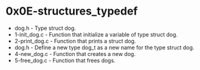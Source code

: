 # 0x0E-structures_typedef

* dog.h - Type struct dog.
* 1-init_dog.c - Function that initialize a variable of type struct dog.
* 2-print_dog.c - Function that prints a struct dog.
* dog.h - Define a new type dog_t as a new name for the type struct dog.
* 4-new_dog.c - Function that creates a new dog.
* 5-free_dog.c - Function that frees dogs.
